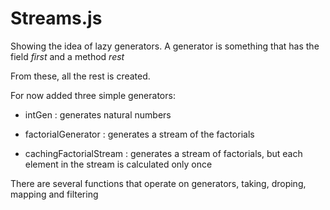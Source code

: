 # Streams.js #

Showing the idea of lazy generators. 
A generator is something that has the field *first* and a method *rest*

From these, all the rest is created.

For now added three simple generators:

-  intGen :  generates natural numbers 

- factorialGenerator : generates a stream of the factorials

- cachingFactorialStream : generates a stream of factorials, but each element in the stream is calculated only once

There are several functions that operate on generators, taking, droping, mapping and filtering 
